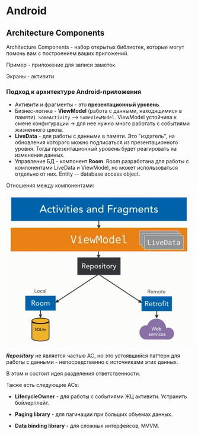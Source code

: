 ﻿# Android

## Architecture Components

Architecture Components - набор открытых библиотек, которые могут помочь вам с построением ваших приложений.

Пример - приложение для записи заметок.

Экраны - активити

### Подход к архитектуре Android-приложения

* Активити и фрагменты - это __презентационный уровень__.
* Бизнес-логика - __ViewModel__ (работа с данными, находящимися в памяти). `SomeActivity` --> `SomeViewModel`. ViewModel устойчива к смене конфигурации -> для нее нужно много работать с событиями жизненного цикла.
* __LiveData__ - для работы с данными в памяти. Это "издатель", на обновления которого можно подписаться из презентационного уровня. Тогда презентационный уровень будет реагировать на изменения данных.
* Управление БД - компонент __Room__. Room разработана для работы с компонентами LiveData и ViewModel, но может использоваться отдельно от них. Entity -- database access object.

Отношения между компонентами:

![img alt](images/arch-comp1.jpg  "")

__*Repository*__ не является частью AC, но это устоявшийся паттерн для работы с данными - непосредственно с источниками этих данных. 

В этом и состоит идея разделения ответственности.

Также есть следующие ACs:

* __LifecycleOwner__ - для работы с событиями ЖЦ активити. Устранить бойлерплейт.

* __Paging library__ - для пагинации при больших объемах данных.

* __Data binding library__ - для сложных интерфейсов, MVVM.
